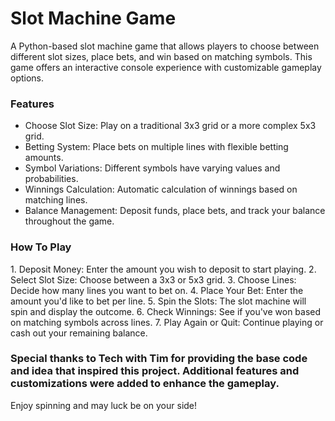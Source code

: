 <h1>Slot Machine Game</h1>

A Python-based slot machine game that allows players to choose between different slot sizes, place bets, and win based on matching symbols. This game offers an interactive console experience with customizable gameplay options. 

<h3>Features</h3>

- Choose Slot Size: Play on a traditional 3x3 grid or a more complex 5x3 grid.
- Betting System: Place bets on multiple lines with flexible betting amounts.
- Symbol Variations: Different symbols have varying values and probabilities.
- Winnings Calculation: Automatic calculation of winnings based on matching lines.
- Balance Management: Deposit funds, place bets, and track your balance throughout the game.

<h3>How To Play</h3>
1. Deposit Money: Enter the amount you wish to deposit to start playing. 
2. Select Slot Size: Choose between a 3x3 or 5x3 grid.
3. Choose Lines: Decide how many lines you want to bet on.
4. Place Your Bet: Enter the amount you'd like to bet per line.
5. Spin the Slots: The slot machine will spin and display the outcome. 
6. Check Winnings: See if you've won based on matching symbols across lines.
7. Play Again or Quit: Continue playing or cash out your remaining balance. 


<h3>Special thanks to Tech with Tim for providing the base code and idea that inspired this project. Additional features and customizations were added to enhance the gameplay.</h3>



Enjoy spinning and may luck be on your side!






